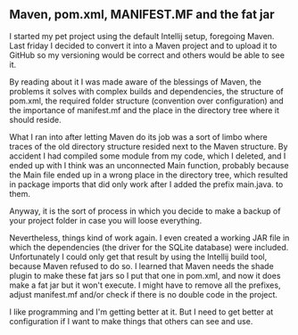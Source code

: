 ## Maven, pom.xml, MANIFEST.MF and the fat jar

I started my pet project using the default Intellij setup, foregoing Maven. Last friday I decided to convert it into a Maven project and to upload it to GitHub so my versioning would be correct and others would be able to see it.

By reading about it I was made aware of the blessings of Maven, the problems it solves with complex builds and dependencies, the structure of pom.xml, the required folder structure (convention over configuration) and the importance of manifest.mf and the place in the directory tree where it should reside.

What I ran into after letting Maven do its job was a sort of limbo where traces of the old directory structure resided next to the Maven structure. By accident I had compiled some module from my code, which I deleted, and I ended up with I think was an unconnected Main function, probably because the Main file ended up in a wrong place in the directory tree, which resulted in package imports that did only work after I added the prefix main.java. to them.

Anyway, it is the sort of process in which you decide to make a backup of your project folder in case you will loose everything.

Nevertheless, things kind of work again. I even created a working JAR file in which the dependencies (the driver for the SQLite database) were included. Unfortunately I could only get that result by using the Intellij build tool, because Maven refused to do so. I learned that Maven needs the shade plugin to make these fat jars so I put that one in pom.xml, and now it does make a fat jar but it won't execute. I might have to remove all the prefixes, adjust manifest.mf and/or check if there is no double code in the project.

I like programming and I'm getting better at it. But I need to get better at configuration if I want to make things that others can see and use.
